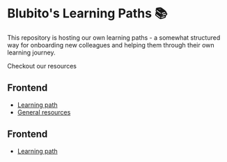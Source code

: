 # Blubito's Learning Paths 📚

This repository is hosting our own learning paths - a somewhat structured way for onboarding new colleagues and helping them through their own learning journey.

Checkout our resources

## Frontend
- [Learning path](Frontend-path.md)
- [General resources](Frontend-resources.md)

## Frontend
- [Learning path](Backend-path.md)
